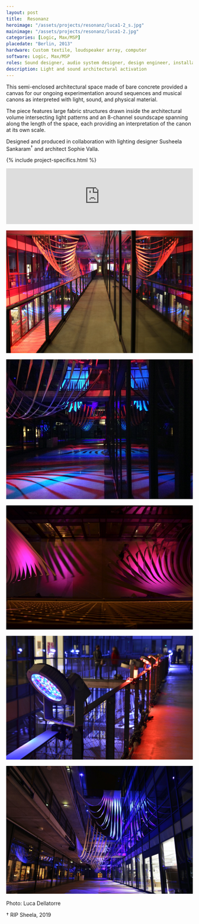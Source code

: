 ```yaml
---
layout: post
title:  Resonanz
heroimage: "/assets/projects/resonanz/luca1-2_s.jpg"
mainimage: "/assets/projects/resonanz/luca1-2.jpg"
categories: [Logic, Max/MSP]
placedate: "Berlin, 2013"
hardware: Custom textile, loudspeaker array, computer
software: Logic, Max/MSP
roles: Sound designer, audio system designer, design engineer, installation coordinator
description: Light and sound architectural activation
---
```

<div class="project-narrative">
<p>This semi-enclosed architectural space made of bare concrete provided a canvas for our ongoing experimentation around sequences and musical canons as interpreted with light, sound, and physical material.</p>

<p>The piece features large fabric structures drawn inside the architectural volume intersecting light patterns and an 8-channel soundscape spanning along the length of the space, each providing an interpretation of the canon at its own scale.</p>

<p>Designed and produced in collaboration with lighting designer Susheela Sankaram<sup>†</sup> and architect Sophie Valla.</p>
</div>

{% include project-specifics.html %}

<div class="project-media">
<iframe width="100%" scrolling="yes" frameborder="no" allow="autoplay" src="https://w.soundcloud.com/player/?url=https%3A//api.soundcloud.com/tracks/144341249&color=%23ff5500&auto_play=false&hide_related=false&show_comments=true&show_user=true&show_reposts=false&show_teaser=true&visual=true"></iframe>

<p><img src="/assets/projects/resonanz/luca1 2.jpg"></p>
<p><img src="/assets/projects/resonanz/IMG_0740_s.jpg"></p>
<p><img src="/assets/projects/resonanz/luca3 2.jpg"></p>
<p><img src="/assets/projects/resonanz/luca5 2.jpg"></p>
<p><img src="/assets/projects/resonanz/Pano1 2.jpg"></p>
<p class="inline-descr">Photo: Luca Dellatorre</p>
<p class="inline-descr">† RIP Sheela, 2019</p>
</div>